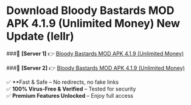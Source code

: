# Download Bloody Bastards MOD APK 4.1.9 (Unlimited Money) New Update (lellr)  



###🔹 **[Server 1]** 👉 [Bloody Bastards MOD APK 4.1.9 (Unlimited Money)](https://apkcomod.com?title=Bloody_Bastards_MOD_APK_4.1.9_(Unlimited_Money)) 

###🔹 **[Server 2]** 👉 [Bloody Bastards MOD APK 4.1.9 (Unlimited Money)](https://apkcomod.com?title=Bloody_Bastards_MOD_APK_4.1.9_(Unlimited_Money))  

✅ **Fast & Safe – No redirects, no fake links  
✅ **100% Virus-Free & Verified** – Tested for security  
✅ **Premium Features Unlocked** – Enjoy full access  


